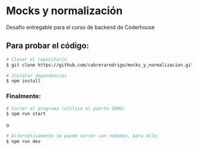 # Mocks y normalización
Desafío entregable para el curso de backend de Coderhouse

## Para probar el código:

```bash
# Clonar el repositorio
$ git clone https://github.com/cabrerarodrigo/mocks_y_normalizacion.git

# Instalar dependencias
$ npm install
```


### Finalmente:
```bash
# Correr el programa (utiliza el puerto 5000)
$ npm run start
```
o
```bash
# Alternativamente se puede correr con nodemon, para ello:
$ npm run dev
```
